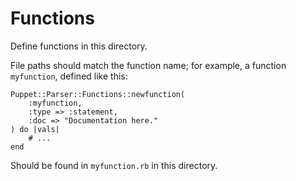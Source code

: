 Functions
=========

Define functions in this directory.

File paths should match the function name; for example, a function
`myfunction`, defined like this:

    Puppet::Parser::Functions::newfunction(
        :myfunction,
        :type => :statement,
        :doc => "Documentation here."
    ) do |vals|
        # ...
    end

Should be found in `myfunction.rb` in this directory.
